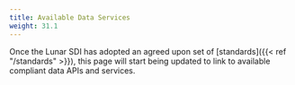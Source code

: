 ```yaml
---
title: Available Data Services
weight: 31.1
---
```


Once the Lunar SDI has adopted an agreed upon set of [standards]({{< ref "/standards" >}}), this page will start being updated to link to available compliant data APIs and services.